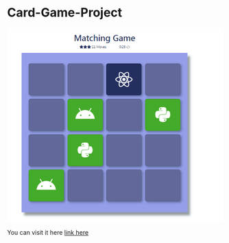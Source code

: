 # Card-Game-Project
<img src="img/screen.png">

You can visit it here [link here](halakh96-card-game.netlify.app/)
